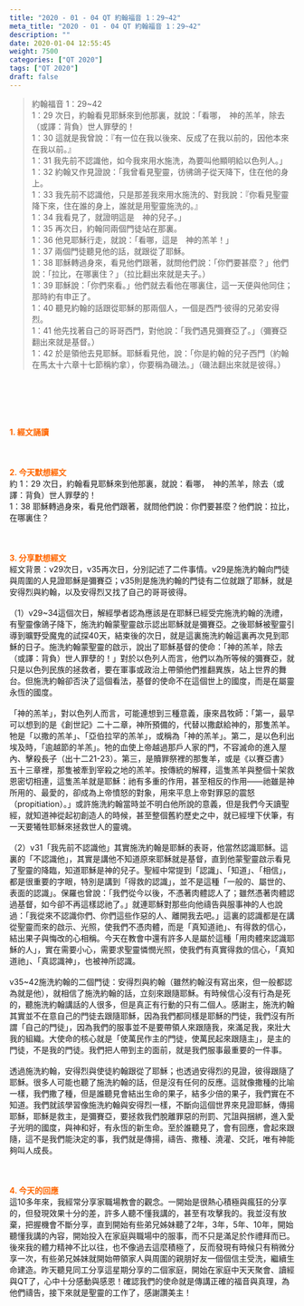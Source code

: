 ```yaml
---
title: "2020 - 01 - 04 QT 約翰福音 1：29~42"
meta_title: "2020 - 01 - 04 QT 約翰福音 1：29~42"
description: ""
date: 2020-01-04 12:55:45
weight: 7500
categories: ["QT 2020"]
tags: ["QT 2020"]
draft: false
---
```


<blockquote>約翰福音 1：29~42<br />
1：29 次日，約翰看見耶穌來到他那裏，就說：「看哪，　神的羔羊，除去（或譯：背負）世人罪孽的！<br />
1：30 這就是我曾說：『有一位在我以後來、反成了在我以前的，因他本來在我以前。』<br />
1：31 我先前不認識他，如今我來用水施洗，為要叫他顯明給以色列人。」<br />
1：32 約翰又作見證說：「我曾看見聖靈，彷彿鴿子從天降下，住在他的身上。<br />
1：33 我先前不認識他，只是那差我來用水施洗的、對我說：『你看見聖靈降下來，住在誰的身上，誰就是用聖靈施洗的。』<br />
1：34 我看見了，就證明這是　神的兒子。」<br />
1：35 再次日，約翰同兩個門徒站在那裏。<br />
1：36 他見耶穌行走，就說：「看哪，這是　神的羔羊！」<br />
1：37 兩個門徒聽見他的話，就跟從了耶穌。<br />
1：38 耶穌轉過身來，看見他們跟著，就問他們說：「你們要甚麼？」他們說：「拉比，在哪裏住？」（拉比翻出來就是夫子。）<br />
1：39 耶穌說：「你們來看。」他們就去看他在哪裏住，這一天便與他同住；那時約有申正了。<br />
1：40 聽見約翰的話跟從耶穌的那兩個人，一個是西門‧彼得的兄弟安得烈。<br />
1：41 他先找著自己的哥哥西門，對他說：「我們遇見彌賽亞了。」（彌賽亞翻出來就是基督。）<br />
1：42 於是領他去見耶穌。耶穌看見他，說：「你是約翰的兒子西門（約翰在馬太十六章十七節稱約拿），你要稱為磯法。」（磯法翻出來就是彼得。）</blockquote><br />
&nbsp;<br />
<br />
&nbsp;<br />
<br />
<span style="color: #ff6600;"><strong>1. </strong><strong>經文誦讀</strong></span><br />
<br />
<span style="color: #ff6600;"><strong> </strong></span><br />
<br />
<span style="color: #ff6600;"><strong>2. 今天默想</strong><strong>經文<br />
</strong></span>約 1：29 次日，約翰看見耶穌來到他那裏，就說：看哪，　神的羔羊，除去（或譯：背負）世人罪孽的！<br />
1：38 耶穌轉過身來，看見他們跟著，就問他們說：你們要甚麼？他們說：拉比，在哪裏住？<br />
<br />
&nbsp;<br />
<br />
<span style="color: #ff6600;"><strong>3. 分享默想經文<br />
</strong></span>經文背景：v29次日，v35再次日，分別記述了二件事情。v29是施洗約翰向門徒與周圍的人見證耶穌是彌賽亞；v35則是施洗約翰的門徒有二位就跟了耶穌，就是安得烈與約翰，以及安得烈又找了自己的哥哥彼得。<br />
<br />
（1）v29~34這個次日，解經學者認為應該是在耶穌已經受完施洗約翰的洗禮，有聖靈像鴿子降下，施洗約翰蒙聖靈啟示認出耶穌就是彌賽亞。之後耶穌被聖靈引導到曠野受魔鬼的試探40天，結束後的次日，就是這裏施洗約翰這裏再次見到耶穌的日子。施洗約翰蒙聖靈的啟示，說出了耶穌基督的使命：「神的羔羊，除去（或譯：背負）世人罪孽的！」對於以色列人而言，他們以為所等候的彌賽亞，就只是以色列民族的拯救者，要在軍事或政治上帶領他們推翻異族，站上世界的舞台。但施洗約翰卻否決了這個看法，基督的使命不在這個世上的國度，而是在屬靈永恆的國度。<br />
<br />
「神的羔羊」，對以色列人而言，可能連想到三種意義，康來昌牧師：「第一，最早可以想到的是《創世記》二十二章，神所預備的，代替以撒獻給神的，那隻羔羊。牠是「以撒的羔羊」、「亞伯拉罕的羔羊」，或稱為「神的羔羊」。第二，是以色利出埃及時，「逾越節的羊羔」。牠的血使上帝越過那戶人家的門，不容滅命的進入屋內、擊殺長子（出十二21-23）。第三，是贖罪祭裡的那隻羊，或是《以賽亞書》五十三章裡，那隻被牽到宰殺之地的羔羊。按傳統的解釋，這隻羔羊與整個十架救恩密切相連，這隻羔羊就是耶穌：祂有多重的作用，甚至相反的作用——祂雖是神所用的、最愛的，卻成為上帝憤怒的對象，用來平息上帝對罪惡的震怒（propitiation）。」或許施洗約翰當時並不明白他所說的意義，但是我們今天讀聖經，就知道神從起初創造人的時候，甚至整個舊約歷史之中，就已經埋下伏筆，有一天要犧牲耶穌來拯救世人的靈魂。<br />
<br />
（2）v31「我先前不認識他」其實施洗約翰是耶穌的表哥，他當然認識耶穌。這裏的「不認識他」，其實是講他不知道原來耶穌就是基督，直到他蒙聖靈啟示看見了聖靈的降臨，知道耶穌是神的兒子。聖經中常提到「認識」、「知道」、「相信」，都是很重要的字眼，特別是講到「得救的認識」，並不是這種「一般的、屬世的、表面的認識」。保羅也曾說：「我們從今以後，不憑著肉體認人了；雖然憑著肉體認過基督，如今卻不再這樣認祂了。」就連耶穌對那些向他禱告與服事神的人也說過：「我從來不認識你們、你們這些作惡的人、離開我去吧。」這裏的認識都是在講從聖靈而來的啟示、光照，使我們不憑肉體，而是「真知道祂」、有得救的信心，結出果子與悔改的心相稱。今天在教會中還有許多人是屬於這種「用肉體來認識耶穌的人」，實在需要小心，需要求聖靈憐憫光照，使我們有真實得救的信心，「真知道祂」、「真認識神」，也被神所認識。<br />
<br />
v35~42施洗約翰的二個門徒：安得烈與約翰（雖然約翰沒有寫出來，但一般都認為就是他），就相信了施洗約翰的話，立刻來跟隨耶穌。有時候信心沒有行為是死的，聽施洗約翰講話的人很多，但是真正有行動的只有二個人。感謝主，施洗約翰其實並不在意自己的門徒去跟隨耶穌，因為我們都同樣是耶穌的門徒，我們沒有所謂「自己的門徒」，因為我們的服事並不是要帶領人來跟隨我，來滿足我，來壯大我的組織。大使命的核心就是「使萬民作主的門徒，使萬民起來跟隨主」，是主的門徒，不是我的門徒。我們把人帶到主的面前，就是我們服事最重要的一件事。<br />
<br />
透過施洗約翰，安得烈與使徒約翰跟從了耶穌；也透過安得烈的見證，彼得跟隨了耶穌。很多人可能也聽了施洗約翰的話，但是沒有任何的反應。這就像撒種的比喻一樣，我們撒了種，但是誰聽見會結出生命的果子，結多少倍的果子，我們實在不知道。我們就該學習像施洗約翰與安得烈一樣，不斷向這個世界來見證耶穌，傳揚耶穌，耶穌是救主，是彌賽亞，要拯救我們脫離罪惡的刑罰、咒詛與捆綁，進入愛子光明的國度，與神和好，有永恆的新生命。至於誰聽見了，會有回應，會起來跟隨，這不是我們能決定的事，我們就是傳揚，禱告、撒種、澆灌、交託，唯有神能夠叫人成長。<br />
<br />
&nbsp;<br />
<br />
<span style="color: #ff6600;"><strong>4. 今天的回應<br />
</strong></span>這10多年來，我經常分享家職場教會的觀念。一開始是很熱心積極與瘋狂的分享的，但發現效果十分的差，許多人聽不懂我講的，甚至有攻擊我的。我並沒有放棄，把握機會不斷分享，直到開始有些弟兄姊妹聽了2年，3年，5年、10年，開始聽懂我講的內容，開始投入在家庭與職場中的服事，而不只是滿足於作禮拜而已。後來我的體力精神不比以往，也不像過去這麼積極了，反而發現有時候只有稍微分享一次，有些弟兄姊妹就開始帶領家人與周圍的親朋好友一個個信主受洗，繼續生命建造。昨天聽見同工分享這星期分享的二個家庭，開始在家庭中天天聚會、讀經與QT了，心中十分感動與感恩！確認我們的使命就是傳講正確的福音與真理，為他們禱告，接下來就是聖靈的工作了，感謝讚美主！<br />
<br />
&nbsp;
        